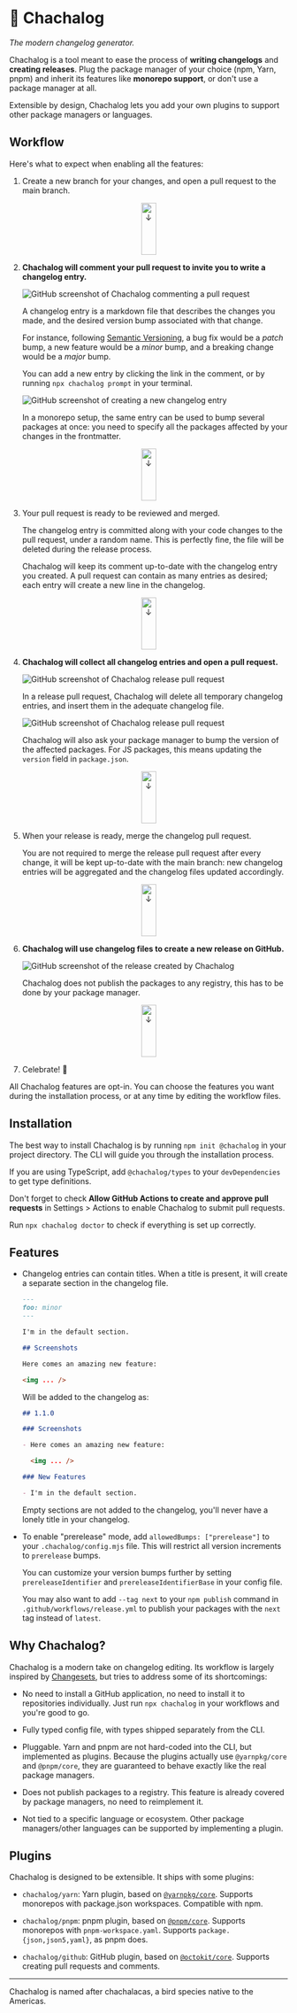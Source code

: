 # 🦜 Chachalog

_The modern changelog generator._

Chachalog is a tool meant to ease the process of **writing changelogs** and **creating releases**. Plug the package manager of your choice (npm, Yarn, pnpm) and inherit its features like **monorepo support**, or don't use a package manager at all.

Extensible by design, Chachalog lets you add your own plugins to support other package managers or languages.

## Workflow

Here's what to expect when enabling all the features:

1. Create a new branch for your changes, and open a pull request to the main branch.

<p align="center"><img src="./assets/down.svg" alt="↓" width="27" height="94"></p>

2. **Chachalog will comment your pull request to invite you to write a changelog entry.**

   ![GitHub screenshot of Chachalog commenting a pull request](./assets/comment.png)

   A changelog entry is a markdown file that describes the changes you made, and the desired version bump associated with that change.

   For instance, following [Semantic Versioning](https://semver.org/), a bug fix would be a _patch_ bump, a new feature would be a _minor_ bump, and a breaking change would be a _major_ bump.

   You can add a new entry by clicking the link in the comment, or by running `npx chachalog prompt` in your terminal.

   ![GitHub screenshot of creating a new changelog entry](./assets/create-entry.png)

   In a monorepo setup, the same entry can be used to bump several packages at once: you need to specify all the packages affected by your changes in the frontmatter.

<p align="center"><img src="./assets/down-alt.svg" alt="↓" width="27" height="94"></p>

3. Your pull request is ready to be reviewed and merged.

   The changelog entry is committed along with your code changes to the pull request, under a random name. This is perfectly fine, the file will be deleted during the release process.

   Chachalog will keep its comment up-to-date with the changelog entry you created. A pull request can contain as many entries as desired; each entry will create a new line in the changelog.

<p align="center"><img src="./assets/down.svg" alt="↓" width="27" height="94"></p>

4. **Chachalog will collect all changelog entries and open a pull request.**

   ![GitHub screenshot of Chachalog release pull request](assets/release-pr.png)

   In a release pull request, Chachalog will delete all temporary changelog entries, and insert them in the adequate changelog file.

   ![GitHub screenshot of Chachalog release pull request](assets/release-pr-diff.png)

   Chachalog will also ask your package manager to bump the version of the affected packages. For JS packages, this means updating the `version` field in `package.json`.

<p align="center"><img src="./assets/down-alt.svg" alt="↓" width="27" height="94"></p>

5. When your release is ready, merge the changelog pull request.

   You are not required to merge the release pull request after every change, it will be kept up-to-date with the main branch: new changelog entries will be aggregated and the changelog files updated accordingly.

<p align="center"><img src="./assets/down.svg" alt="↓" width="27" height="94"></p>

6. **Chachalog will use changelog files to create a new release on GitHub.**

   ![GitHub screenshot of the release created by Chachalog](assets/release.png)

   Chachalog does not publish the packages to any registry, this has to be done by your package manager.

<p align="center"><img src="./assets/down-alt.svg" alt="↓" width="27" height="94"></p>

7. Celebrate! 🎉

All Chachalog features are opt-in. You can choose the features you want during the installation process, or at any time by editing the workflow files.

## Installation

The best way to install Chachalog is by running `npm init @chachalog` in your project directory. The CLI will guide you through the installation process.

If you are using TypeScript, add `@chachalog/types` to your `devDependencies` to get type definitions.

Don't forget to check **Allow GitHub Actions to create and approve pull requests** in Settings > Actions to enable Chachalog to submit pull requests.

Run `npx chachalog doctor` to check if everything is set up correctly.

## Features

- Changelog entries can contain titles. When a title is present, it will create a separate section in the changelog file.

  ```markdown
  ---
  foo: minor
  ---

  I'm in the default section.

  ## Screenshots

  Here comes an amazing new feature:

  <img ... />
  ```

  Will be added to the changelog as:

  ```markdown
  ## 1.1.0

  ### Screenshots

  - Here comes an amazing new feature:

    <img ... />

  ### New Features

  - I'm in the default section.
  ```

  Empty sections are not added to the changelog, you'll never have a lonely title in your changelog.

- To enable "prerelease" mode, add `allowedBumps: ["prerelease"]` to your `.chachalog/config.mjs` file. This will restrict all version increments to `prerelease` bumps.

  You can customize your version bumps further by setting `prereleaseIdentifier` and `prereleaseIdentifierBase` in your config file.

  You may also want to add `--tag next` to your `npm publish` command in `.github/workflows/release.yml` to publish your packages with the `next` tag instead of `latest`.

## Why Chachalog?

Chachalog is a modern take on changelog editing. Its workflow is largely inspired by [Changesets](https://github.com/changesets/changesets), but tries to address some of its shortcomings:

- No need to install a GitHub application, no need to install it to repositories individually. Just run `npx chachalog` in your workflows and you're good to go.

- Fully typed config file, with types shipped separately from the CLI.

- Pluggable. Yarn and pnpm are not hard-coded into the CLI, but implemented as plugins. Because the plugins actually use `@yarnpkg/core` and `@pnpm/core`, they are guaranteed to behave exactly like the real package managers.

- Does not publish packages to a registry. This feature is already covered by package managers, no need to reimplement it.

- Not tied to a specific language or ecosystem. Other package managers/other languages can be supported by implementing a plugin.

## Plugins

Chachalog is designed to be extensible. It ships with some plugins:

- `chachalog/yarn`: Yarn plugin, based on [`@yarnpkg/core`](https://npmjs.com/package/@yarnpkg/core). Supports monorepos with package.json workspaces. Compatible with npm.

- `chachalog/pnpm`: pnpm plugin, based on [`@pnpm/core`](https://npmjs.com/package/@pnpm/core). Supports monorepos with `pnpm-workspace.yaml`. Supports `package.{json,json5,yaml}`, as pnpm does.

- `chachalog/github`: GitHub plugin, based on [`@octokit/core`](https://npmjs.com/package/@octokit/core). Supports creating pull requests and comments.

---

Chachalog is named after chachalacas, a bird species native to the Americas.

